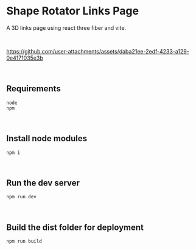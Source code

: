 <br>

# Shape Rotator Links Page

A 3D links page using react three fiber and vite.

<br>

https://github.com/user-attachments/assets/daba21ee-2edf-4233-a129-0e4171035e3b

<br>

## Requirements

```
node
npm
```

<br>

## Install node modules

```
npm i
```

<br>

## Run the dev server

```
npm run dev
```

<br>

## Build the dist folder for deployment

```
npm run build
```

<br>
